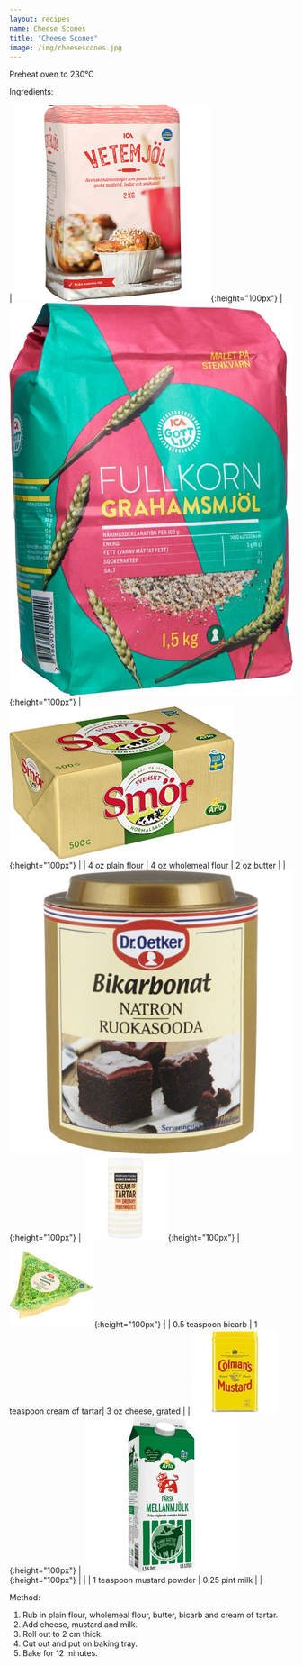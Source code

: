 ```yaml
---
layout: recipes
name: Cheese Scones
title: "Cheese Scones"
image: /img/cheesescones.jpg
---
```


Preheat oven to 230°C

Ingredients:

| ![Flour](/img/flour.jpg){:height="100px"} | ![Wholemeal flour](/img/wholemealflour.jpg){:height="100px"} | ![Butter](/img/butter.jpg){:height="100px"} |
| 4 oz plain flour | 4 oz wholemeal flour | 2 oz butter |
| ![Bicarb](/img/bicarb.jpg){:height="100px"} | ![Cream of tartar](/img/creamoftartar.jpg){:height="100px"} | ![Cheese](/img/cheese.jpg){:height="100px"} |
| 0.5 teaspoon bicarb | 1 teaspoon cream of tartar| 3 oz cheese, grated |
| ![Mustard powder](/img/mustardpowder.jpg){:height="100px"} | ![Milk](/img/milk.jpg){:height="100px"} |  |
| 1 teaspoon mustard powder | 0.25 pint milk |  |

Method:
1. Rub in plain flour, wholemeal flour, butter, bicarb and cream of tartar.
2. Add cheese, mustard and milk.
3. Roll out to 2 cm thick.
4. Cut out and put on baking tray.
5. Bake for 12 minutes.